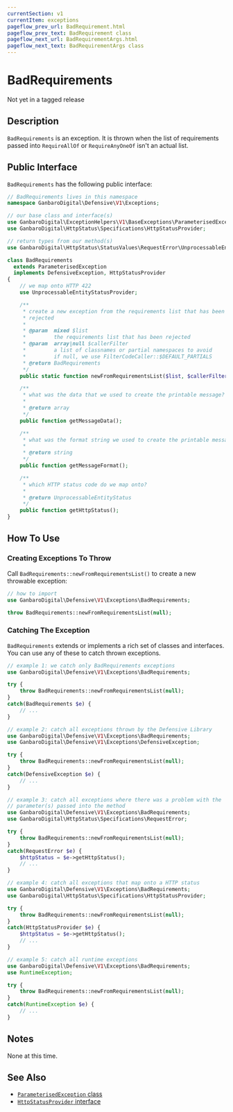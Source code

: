 ```yaml
---
currentSection: v1
currentItem: exceptions
pageflow_prev_url: BadRequirement.html
pageflow_prev_text: BadRequirement class
pageflow_next_url: BadRequirementArgs.html
pageflow_next_text: BadRequirementArgs class
---
```


# BadRequirements

<div class="callout warning" markdown="1">
Not yet in a tagged release
</div>

## Description

`BadRequirements` is an exception. It is thrown when the list of requirements passed into `RequireAllOf` or `RequireAnyOneOf` isn't an actual list.

## Public Interface

`BadRequirements` has the following public interface:

```php
// BadRequirements lives in this namespace
namespace GanbaroDigital\Defensive\V1\Exceptions;

// our base class and interface(s)
use GanbaroDigital\ExceptionHelpers\V1\BaseExceptions\ParameterisedException;
use GanbaroDigital\HttpStatus\Specifications\HttpStatusProvider;

// return types from our method(s)
use GanbaroDigital\HttpStatus\StatusValues\RequestError\UnprocessableEntityStatus;

class BadRequirements
  extends ParameterisedException
  implements DefensiveException, HttpStatusProvider
{
    // we map onto HTTP 422
    use UnprocessableEntityStatusProvider;

    /**
     * create a new exception from the requirements list that has been
     * rejected
     *
     * @param  mixed $list
     *         the requirements list that has been rejected
     * @param  array|null $callerFilter
     *         a list of classnames or partial namespaces to avoid
     *         if null, we use FilterCodeCaller::$DEFAULT_PARTIALS
     * @return BadRequirements
     */
    public static function newFromRequirementsList($list, $callerFilter = null);

    /**
     * what was the data that we used to create the printable message?
     *
     * @return array
     */
    public function getMessageData();

    /**
     * what was the format string we used to create the printable message?
     *
     * @return string
     */
    public function getMessageFormat();

    /**
     * which HTTP status code do we map onto?
     *
     * @return UnprocessableEntityStatus
     */
    public function getHttpStatus();
}

```

## How To Use

### Creating Exceptions To Throw

Call `BadRequirements::newFromRequirementsList()` to create a new throwable exception:

```php
// how to import
use GanbaroDigital\Defensive\V1\Exceptions\BadRequirements;

throw BadRequirements::newFromRequirementsList(null);
```

### Catching The Exception

`BadRequirements` extends or implements a rich set of classes and interfaces. You can use any of these to catch thrown exceptions.

```php
// example 1: we catch only BadRequirements exceptions
use GanbaroDigital\Defensive\V1\Exceptions\BadRequirements;

try {
    throw BadRequirements::newFromRequirementsList(null);
}
catch(BadRequirements $e) {
    // ...
}
```

```php
// example 2: catch all exceptions thrown by the Defensive Library
use GanbaroDigital\Defensive\V1\Exceptions\BadRequirements;
use GanbaroDigital\Defensive\V1\Exceptions\DefensiveException;

try {
    throw BadRequirements::newFromRequirementsList(null);
}
catch(DefensiveException $e) {
    // ...
}
```

```php
// example 3: catch all exceptions where there was a problem with the
// parameter(s) passed into the method
use GanbaroDigital\Defensive\V1\Exceptions\BadRequirements;
use GanbaroDigital\HttpStatus\Specifications\RequestError;

try {
    throw BadRequirements::newFromRequirementsList(null);
}
catch(RequestError $e) {
    $httpStatus = $e->getHttpStatus();
    // ...
}
```

```php
// example 4: catch all exceptions that map onto a HTTP status
use GanbaroDigital\Defensive\V1\Exceptions\BadRequirements;
use GanbaroDigital\HttpStatus\Specifications\HttpStatusProvider;

try {
    throw BadRequirements::newFromRequirementsList(null);
}
catch(HttpStatusProvider $e) {
    $httpStatus = $e->getHttpStatus();
    // ...
}
```

```php
// example 5: catch all runtime exceptions
use GanbaroDigital\Defensive\V1\Exceptions\BadRequirements;
use RuntimeException;

try {
    throw BadRequirements::newFromRequirementsList(null);
}
catch(RuntimeException $e) {
    // ...
}
```

## Notes

None at this time.

## See Also

* [`ParameterisedException` class](http://ganbarodigital.github.io/php-mv-exception-helpers/V1/BaseExceptions/ParameterisedException.html)
* [`HttpStatusProvider` interface](http://ganbarodigital.github.io/php-http-status/httpStatusProviders.html)
